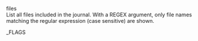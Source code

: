 files\
List all files included in the journal. With a REGEX argument,
only file names matching the regular expression (case sensitive) are shown.

_FLAGS
